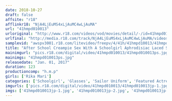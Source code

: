 ```yaml
---
date: 2018-10-27
draft: false
affsite: "r18"
afflinkr18: "NjA4LjEuMS4xLjAuMC4wLjAuMA"
url: "41hmpd010013"
urloriginal: "http://www.r18.com/videos/vod/movies/detail/-/id=41hmpd010013"
urlfinal: "http://media.r18.com/track/NjA4LjEuMS4xLjAuMC4wLjAuMA/videos/vod/movies/detail/-/id=41hmpd010013"
samplevid: "awspv3001.r18.com/litevideo/freepv/4/41h/41hmpd10013/41hmpd10013_dmb_w.mp4"
title: "After School Creampie Sex With A Schoolgirl Aphrodisiac Laced Sex Between A Dirty Old Man And A Young Girl Who Has Awakened To The Pleasures Of The Flesh Rika Mari"
mainimgurl: "pics.r18.com/digital/video/41hmpd010013/41hmpd010013ps.jpg"
mainimgs: "41hmpd010013ps.jpg"
releasedate: "Jan. 01, 2017"
duration: 123
productioncomp: "h.m.p"
girls: ['Rika Mari']
categories: ['Schoolgirl', 'Glasses', 'Sailor Uniform', 'Featured Actress', 'Creampie', 'Big Vibrator', 'Hi-Def']
imgurls: ['pics.r18.com/digital/video/41hmpd010013/41hmpd010013jp-1.jpg', 'pics.r18.com/digital/video/41hmpd010013/41hmpd010013jp-2.jpg', 'pics.r18.com/digital/video/41hmpd010013/41hmpd010013jp-3.jpg', 'pics.r18.com/digital/video/41hmpd010013/41hmpd010013jp-4.jpg', 'pics.r18.com/digital/video/41hmpd010013/41hmpd010013jp-5.jpg', 'pics.r18.com/digital/video/41hmpd010013/41hmpd010013jp-6.jpg', 'pics.r18.com/digital/video/41hmpd010013/41hmpd010013jp-7.jpg', 'pics.r18.com/digital/video/41hmpd010013/41hmpd010013jp-8.jpg', 'pics.r18.com/digital/video/41hmpd010013/41hmpd010013jp-9.jpg', 'pics.r18.com/digital/video/41hmpd010013/41hmpd010013jp-10.jpg', 'pics.r18.com/digital/video/41hmpd010013/41hmpd010013jp-11.jpg', 'pics.r18.com/digital/video/41hmpd010013/41hmpd010013jp-12.jpg', 'pics.r18.com/digital/video/41hmpd010013/41hmpd010013jp-13.jpg', 'pics.r18.com/digital/video/41hmpd010013/41hmpd010013jp-14.jpg', 'pics.r18.com/digital/video/41hmpd010013/41hmpd010013jp-15.jpg', 'pics.r18.com/digital/video/41hmpd010013/41hmpd010013jp-16.jpg', 'pics.r18.com/digital/video/41hmpd010013/41hmpd010013jp-17.jpg', 'pics.r18.com/digital/video/41hmpd010013/41hmpd010013jp-18.jpg', 'pics.r18.com/digital/video/41hmpd010013/41hmpd010013jp-19.jpg', 'pics.r18.com/digital/video/41hmpd010013/41hmpd010013jp-20.jpg']
imgs: ['41hmpd010013jp-1.jpg', '41hmpd010013jp-2.jpg', '41hmpd010013jp-3.jpg', '41hmpd010013jp-4.jpg', '41hmpd010013jp-5.jpg', '41hmpd010013jp-6.jpg', '41hmpd010013jp-7.jpg', '41hmpd010013jp-8.jpg', '41hmpd010013jp-9.jpg', '41hmpd010013jp-10.jpg', '41hmpd010013jp-11.jpg', '41hmpd010013jp-12.jpg', '41hmpd010013jp-13.jpg', '41hmpd010013jp-14.jpg', '41hmpd010013jp-15.jpg', '41hmpd010013jp-16.jpg', '41hmpd010013jp-17.jpg', '41hmpd010013jp-18.jpg', '41hmpd010013jp-19.jpg', '41hmpd010013jp-20.jpg']
---
```

